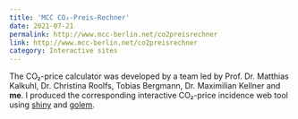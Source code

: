```yaml
---
title: 'MCC CO₂-Preis-Rechner'
date: 2021-07-21
permalink: http://www.mcc-berlin.net/co2preisrechner
link: http://www.mcc-berlin.net/co2preisrechner
category: Interactive sites
---
```


The CO₂-price calculator was developed by a team led by Prof. Dr. Matthias Kalkuhl, Dr. Christina Roolfs, Tobias Bergmann, Dr. Maximilian Kellner and **me**. I produced the corresponding interactive CO₂-price incidence web tool using [shiny](https://github.com/rstudio/shiny) and [golem](https://github.com/ThinkR-open/golem).
